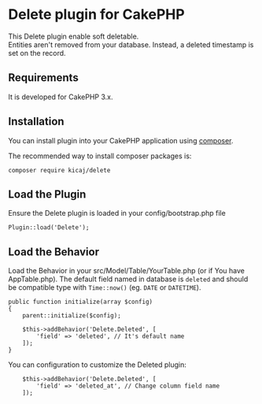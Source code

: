 # Delete plugin for CakePHP

This Delete plugin enable soft deletable.  
Entities aren't removed from your database. Instead, a deleted timestamp is set on the record.

## Requirements

It is developed for CakePHP 3.x.

## Installation

You can install plugin into your CakePHP application using [composer](http://getcomposer.org).

The recommended way to install composer packages is:

```
composer require kicaj/delete
```

Load the Plugin
-----------

Ensure the Delete plugin is loaded in your config/bootstrap.php file

```
Plugin::load('Delete');
```

Load the Behavior
---------------------

Load the Behavior in your src/Model/Table/YourTable.php (or if You have AppTable.php). The default field named in database is `deleted` and should be compatible type with `Time::now()` (eg. `DATE` or `DATETIME`).

```
public function initialize(array $config)
{
    parent::initialize($config);

    $this->addBehavior('Delete.Deleted', [
        'field' => 'deleted', // It's default name
    ]);
}
```
You can configuration to customize the Deleted plugin:
```
    $this->addBehavior('Delete.Deleted', [
        'field' => 'deleted_at', // Change column field name
    ]);
```
